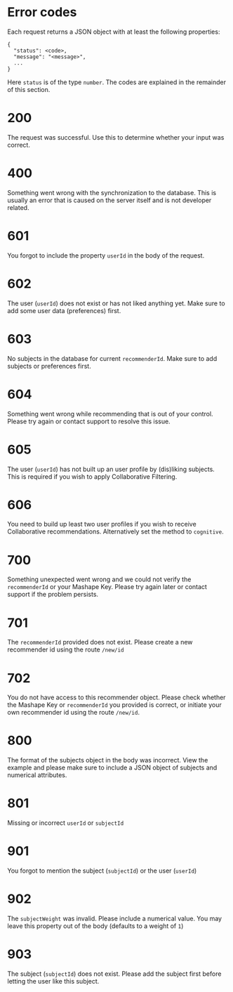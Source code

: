 # Error codes

Each request returns a JSON object with at least the following properties:

```
{
  "status": <code>,
  "message": "<message>",
  ...
}
```

Here `status` is of the type `number`. The codes are explained in the remainder of this section.

# 200
The request was successful. Use this to determine whether your input was correct.

# 400
Something went wrong with the synchronization to the database. This is usually an error that is caused on the server itself and is not developer related.

# 601
You forgot to include the property `userId` in the body of the request.

# 602
The user (`userId`) does not exist or has not liked anything yet. Make sure to add some user data (preferences) first.

# 603
No subjects in the database for current `recommenderId`. Make sure to add subjects or preferences first.

# 604
Something went wrong while recommending that is out of your control. Please try again or contact support to resolve this issue.

# 605
The user (`userId`) has not built up an user profile by (dis)liking subjects. This is required if you wish to apply Collaborative Filtering.

# 606
You need to build up least two user profiles if you wish to receive Collaborative recommendations. Alternatively set the method to `cognitive`.

# 700
Something unexpected went wrong and we could not verify the `recommenderId` or your Mashape Key. Please try again later or contact support if the problem persists.

# 701
The `recommenderId` provided does not exist. Please create a new recommender id using the route `/new/id`

# 702
You do not have access to this recommender object. Please check whether the Mashape Key or `recommenderId` you provided is correct, or initiate your own recommender id using the route `/new/id`.

# 800
The format of the subjects object in the body was incorrect. View the example and please make sure to include a JSON object of subjects and numerical attributes.

# 801
Missing or incorrect `userId` or `subjectId`

# 901
You forgot to mention the subject (`subjectId`) or the user (`userId`)

# 902
The `subjectWeight` was invalid. Please include a numerical value. You may leave this property out of the body (defaults to a weight of `1`)

# 903
The subject (`subjectId`) does not exist. Please add the subject first before letting the user like this subject.
